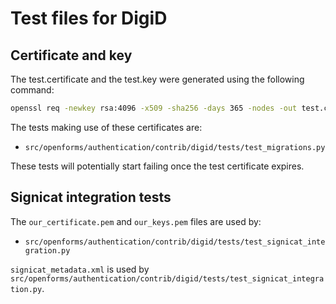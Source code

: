 # Test files for DigiD

## Certificate and key

The test.certificate and the test.key were generated using the following command:

```bash
openssl req -newkey rsa:4096 -x509 -sha256 -days 365 -nodes -out test.certificate -keyout test.key
```

The tests making use of these certificates are:

- `src/openforms/authentication/contrib/digid/tests/test_migrations.py`

These tests will potentially start failing once the test certificate expires.

## Signicat integration tests

The `our_certificate.pem` and `our_keys.pem` files are used by:

- `src/openforms/authentication/contrib/digid/tests/test_signicat_integration.py`

`signicat_metadata.xml` is used by
`src/openforms/authentication/contrib/digid/tests/test_signicat_integration.py`.
